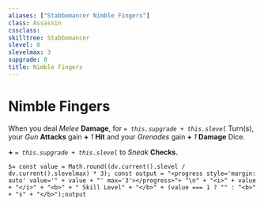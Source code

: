 ```yaml
---
aliases: ["Stabbomancer Nimble Fingers"]
class: Assassin
cssclass: 
skilltree: Stabbomancer
slevel: 0
slevelmax: 3
supgrade: 0
title: Nimble Fingers
---
```


# Nimble Fingers
When you deal *Melee* **Damage**, for *`= this.supgrade + this.slevel`* Turn(s), your *Gun* **Attacks** gain **+** *1* **Hit** and your *Grenades* gain **+** *1* **Damage** Dice.

**+** *`= this.supgrade + this.slevel`* to *Sneak* **Checks.**

`$= const value = Math.round((dv.current().slevel / dv.current().slevelmax) * 3); const output = "<progress style='margin: auto' value='" + value + "' max='3'></progress>"+ "\n" + "<i>" + value + "</i>" + "<b>" + " Skill Level" + "</b>" + (value === 1 ? "" : "<b>" + "s" + "</b>");output`
